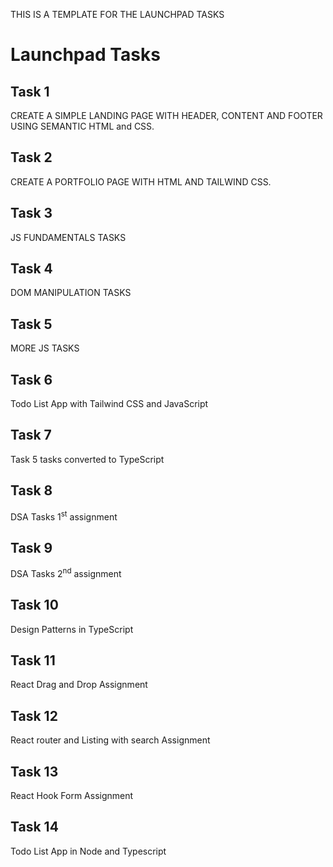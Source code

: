 THIS IS A TEMPLATE FOR THE LAUNCHPAD TASKS

# Launchpad Tasks

## Task 1

CREATE A SIMPLE LANDING PAGE WITH HEADER, CONTENT AND FOOTER USING SEMANTIC HTML and CSS.

## Task 2

CREATE A PORTFOLIO PAGE WITH HTML AND TAILWIND CSS.

## Task 3

JS FUNDAMENTALS TASKS

## Task 4

DOM MANIPULATION TASKS

## Task 5

MORE JS TASKS

## Task 6

Todo List App with Tailwind CSS and JavaScript

## Task 7

Task 5 tasks converted to TypeScript

## Task 8

DSA Tasks 1<sup>st</sup> assignment

## Task 9

DSA Tasks 2<sup>nd</sup> assignment

## Task 10

Design Patterns in TypeScript

## Task 11

React Drag and Drop Assignment

## Task 12

React router and Listing with search Assignment

## Task 13

React Hook Form Assignment

## Task 14

Todo List App in Node and Typescript
